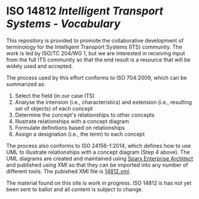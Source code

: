 # ISO 14812 _Intelligent Transport Systems - Vocabulary_
This repository is provided to promote the collaborative development of terminology for the Intelligent Transport Systems (ITS) community. The work is led by ISO/TC 204/WG 1, but we are interested in receiving input from the full ITS community so that the end result is a resource that will be widely used and accepted.

The process used by this effort conforms to ISO 704:2009, which can be summarized as:
1. Select the field (in our case ITS)
2. Analyse the intension (i.e., characteristics) and extension (i.e., resulting set of objects) of each concept
3. Determine the concept's relationships to other concepts
4. Illustrate relationships with a concept diagram
5. Formulate definitions based on relationships
6. Assign a designation (i.e., the term) to each concept

The process also conforms to ISO 24156-1:2014, which defines how to use UML to illustrate relationships with a concept diagram (Step 4 above). The UML diagrams are created and maintained using [Sparx Enterprise Architect](https://www.sparxsystems.com/products/ea/index.html) and published using XMI so that they can be imported into any number of different tools. The pubished XMI file is [14812.xml](./14812.xml).

The material found on this site is work in progress. ISO 14812 is has not yet been sent to ballot and all content is subject to change.
